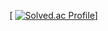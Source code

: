 [
[![Solved.ac Profile](http://mazassumnida.wtf/api/v2/generate_badge?boj=dk10102)](https://solved.ac/dk10102/)]


